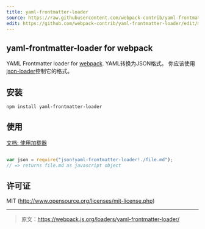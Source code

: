 ```yaml
---
title: yaml-frontmatter-loader
source: https://raw.githubusercontent.com/webpack-contrib/yaml-frontmatter-loader/master/README.md
edit: https://github.com/webpack-contrib/yaml-frontmatter-loader/edit/master/README.md
---
```

## yaml-frontmatter-loader for webpack

YAML Frontmatter loader for [webpack](http://webpack.github.io/). YAML转换为JSON格式。 你应该使用[json-loader](https://github.com/webpack/json-loader)控制它的格式。

## 安装

`npm install yaml-frontmatter-loader`

## 使用

[文档: 使用加载器](http://webpack.github.io/docs/using-loaders.html)

``` javascript

var json = require("json!yaml-frontmatter-loader!./file.md");
// => returns file.md as javascript object
```

## 许可证

MIT (http://www.opensource.org/licenses/mit-license.php)

***

> 原文：https://webpack.js.org/loaders/yaml-frontmatter-loader/